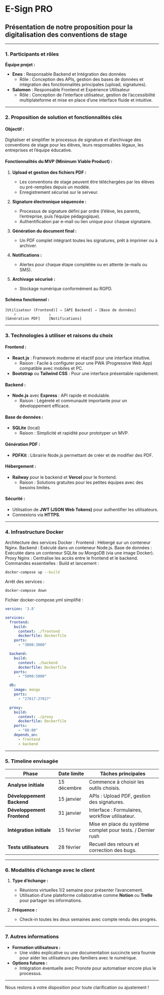 # E-Sign PRO

## **Présentation de notre proposition pour la digitalisation des conventions de stage**

---

### **1. Participants et rôles**

**Équipe projet :**

- **Enes** : Responsable Backend et Intégration des données
  - Rôle : Conception des APIs, gestion des bases de données et intégration des fonctionnalités principales (upload, signatures).
- **Salomon** : Responsable Frontend et Expérience Utilisateur
  - Rôle : Conception de l’interface utilisateur, gestion de l’accessibilité multiplateforme et mise en place d’une interface fluide et intuitive.

---

### **2. Proposition de solution et fonctionnalités clés**

#### **Objectif :**

Digitaliser et simplifier le processus de signature et d’archivage des conventions de stage pour les élèves, leurs responsables légaux, les entreprises et l’équipe éducative.

#### **Fonctionnalités du MVP (Minimum Viable Product) :**

1. **Upload et gestion des fichiers PDF :**
   - Les conventions de stage peuvent être téléchargées par les élèves ou pré-remplies depuis un modèle.
   - Enregistrement sécurisé sur le serveur.

2. **Signature électronique séquencée :**
   - Processus de signature défini par ordre (l’élève, les parents, l’entreprise, puis l’équipe pédagogique).
   - Authentification par e-mail ou lien unique pour chaque signataire.

3. **Génération du document final :**
   - Un PDF complet intégrant toutes les signatures, prêt à imprimer ou à archiver.

4. **Notifications :**
   - Alertes pour chaque étape complétée ou en attente (e-mails ou SMS).

5. **Archivage sécurisé :**
   - Stockage numérique conformément au RGPD.

#### **Schéma fonctionnel :**

```shema
[Utilisateur (Frontend)] ⇒ [API Backend] ⇒ [Base de données]
    ⇑               ⇓
[Génération PDF]    [Notifications]
```

---

### **3. Technologies à utiliser et raisons du choix**

#### **Frontend :**

- **React.js** : Framework moderne et réactif pour une interface intuitive.
  - Raison : Facile à configurer pour une PWA (Progressive Web App) compatible avec mobiles et PC.
- **Bootstrap** ou **Tailwind CSS** : Pour une interface présentable rapidement.

#### **Backend :**

- **Node.js** avec **Express** : API rapide et modulable.
  - Raison : Légèreté et communauté importante pour un développement efficace.

#### **Base de données :**

- **SQLite** (local)
  - Raison : Simplicité et rapidité pour prototyper un MVP.

#### **Génération PDF :**

- **PDFKit** : Librairie Node.js permettant de créer et de modifier des PDF.

#### **Hébergement :**

- **Railway** pour le backend et **Vercel** pour le frontend.
  - Raison : Solutions gratuites pour les petites équipes avec des besoins limités.

#### **Sécurité :**

- Utilisation de **JWT (JSON Web Tokens)** pour authentifier les utilisateurs.
- Connexions via **HTTPS**.

---

### **4. Infrastructure Docker**

Architecture des services Docker :
Frontend : Hébergé sur un conteneur Nginx.
Backend : Exécuté dans un conteneur Node.js.
Base de données : Exécutée dans un conteneur SQLite ou MongoDB (via une image Docker).
Proxy Nginx : Centralise les accès entre le frontend et le backend.
Commandes essentielles :
Build et lancement :

```bash
docker-compose up --build
```

Arrêt des services :

```bash
docker-compose down
```

Fichier docker-compose.yml simplifié :

```yaml
version: '3.8'

services:
  frontend:
    build:
      context: ./frontend
      dockerfile: Dockerfile
    ports:
      - "3000:3000"

  backend:
    build:
      context: ./backend
      dockerfile: Dockerfile
    ports:
      - "5000:5000"

  db:
    image: mongo
    ports:
      - "27017:27017"

  proxy:
    build:
      context: ./proxy
      dockerfile: Dockerfile
    ports:
      - "80:80"
    depends_on:
      - frontend
      - backend
```

---

### **5. Timeline envisagée**

| **Phase**              | **Date limite** | **Tâches principales**                           |
|-------------------------|-----------------|--------------------------------------------------|
| **Analyse initiale**    | 15 décembre     | Commence à choisir les outils choisis. |
| **Développement Backend** | 15 janvier      | APIs : Upload PDF, gestion des signatures.       |
| **Développement Frontend**| 31 janvier      | Interface : Formulaires, workflow utilisateur.   |
| **Intégration initiale**  | 15 février      | Mise en place du système complet pour tests. / Dernier rush     |
| **Tests utilisateurs**  | 28 février      | Recueil des retours et correction des bugs.      |

---

### **6. Modalités d’échange avec le client**

1. **Type d’échange :**
   - Réunions virtuelles 1/2 semaine pour présenter l’avancement.
   - Utilisation d’une plateforme collaborative comme **Notion** ou **Trello** pour partager les informations.

2. **Fréquence :**
   - Check-in toutes les deux semaines avec compte rendu des progrès.

---

### **7. Autres informations**

- **Formation utilisateurs :**
  - Une vidéo explicative ou une documentation succincte sera fournie pour aider les utilisateurs peu familiers avec le numérique.
- **Options futures :**
  - Intégration éventuelle avec Pronote pour automatiser encore plus le processus.

---

Nous restons à votre disposition pour toute clarification ou ajustement !

